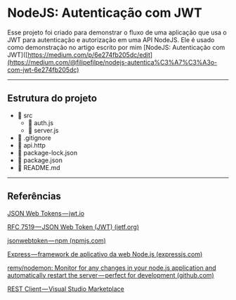 #  NodeJS: Autenticação com JWT
Esse projeto foi criado para demonstrar o fluxo de uma aplicação que usa o JWT para autenticação e autorização em uma API NodeJS.
Ele é usado como demonstração no artigo escrito por mim [NodeJS: Autenticação com JWT]([https://medium.com/p/6e274fb205dc/edit](https://medium.com/@filipefilpe/nodejs-autentica%C3%A7%C3%A3o-com-jwt-6e274fb205dc)
___
## Estrutura do projeto
- :open_file_folder: src
	- :ledger: auth.js 
	- :ledger: server.js
- :orange_book: .gitignore
- :closed_book: api.http
- :green_book: package-lock.json
- :green_book: package.json
- :blue_book: README.md
___
## Referências
[JSON Web Tokens — jwt.io](https://jwt.io/)

[RFC 7519 — JSON Web Token (JWT) (ietf.org)](https://datatracker.ietf.org/doc/html/rfc7519)

[jsonwebtoken — npm (npmjs.com)](https://www.npmjs.com/package/jsonwebtoken)

[Express — framework de aplicativo da web Node.js (expressjs.com)](https://expressjs.com/pt-br/)

[remy/nodemon: Monitor for any changes in your node.js application and automatically restart the server — perfect for development (github.com)](https://github.com/remy/nodemon)

[REST Client — Visual Studio Marketplace](https://marketplace.visualstudio.com/items?itemName=humao.rest-client)
